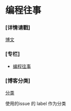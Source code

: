 # 编程往事

### [详情请戳]
[博文](https://github.com/guodongxiaren/blog/issues)


### [专栏]

- [编程往事](https://github.com/guodongxiaren/Blog/labels/%E7%BC%96%E7%A8%8B%E5%BE%80%E4%BA%8B)

### [博客分类]

[分类](https://github.com/guodongxiaren/Blog/labels)

使用的issue 的 label 作为分类
